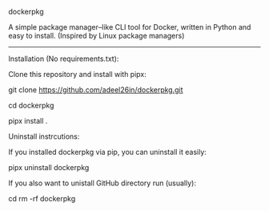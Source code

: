 dockerpkg

A simple package manager–like CLI tool for Docker, written in Python and easy to install. (Inspired by Linux package managers)

---

Installation (No requirements.txt):

Clone this repository and install with pipx:

git clone https://github.com/adeel26in/dockerpkg.git


cd dockerpkg


pipx install .

Uninstall instrcutions:

If you installed dockerpkg via pip, you can uninstall it easily:

pipx uninstall dockerpkg

If you also want to unistall GitHub directory run (usually):

cd 
rm -rf dockerpkg

